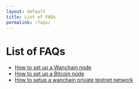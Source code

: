 ```yaml
---
layout: default
title: List of FAQs
permalink: /faqs/
---
```

# List of FAQs

* [How to set up a Wanchain node](/faqs/how-to-setup-wanchain-node.html)
* [How to set up a Bitcoin node](/faqs/how-to-setup-bitcoin-node.html)
* [How to setup a wanchain private testnet network](/faqs/how-to-setup-wanchain-private-network.html)
